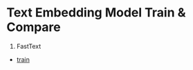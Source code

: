 # Text Embedding Model Train & Compare



1. FastText

- [train](https://github.com/wjsrlahrlco1998/Judicial-Precedent-Recommendation-System/models/FastText_train.ipynb)